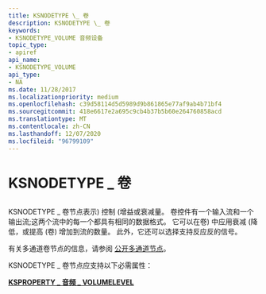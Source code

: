 ```yaml
---
title: KSNODETYPE \_ 卷
description: KSNODETYPE \_ 卷
keywords:
- KSNODETYPE_VOLUME 音频设备
topic_type:
- apiref
api_name:
- KSNODETYPE_VOLUME
api_type:
- NA
ms.date: 11/28/2017
ms.localizationpriority: medium
ms.openlocfilehash: c39d58114d5d5989d9b861865e77af9ab4b71bf4
ms.sourcegitcommit: 418e6617e2a695c9cb4b37b5b60e264760858acd
ms.translationtype: MT
ms.contentlocale: zh-CN
ms.lasthandoff: 12/07/2020
ms.locfileid: "96799109"
---
```

# <a name="ksnodetype_volume"></a>KSNODETYPE \_ 卷


## <span id="ddk_ksnodetype_volume_ks"></span><span id="DDK_KSNODETYPE_VOLUME_KS"></span>


KSNODETYPE \_ 卷节点表示) 控制 (增益或衰减量。 卷控件有一个输入流和一个输出流;这两个流中的每一个都具有相同的数据格式。 它可以在卷) 中应用衰减 (降低，或提高 (卷) 增加到流的数量。 此外，它还可以选择支持反应反的信号。

有关多通道卷节点的信息，请参阅 [公开多通道节点](./exposing-multichannel-nodes.md)。

KSNODETYPE \_ 卷节点应支持以下必需属性：

[**KSPROPERTY \_ 音频 \_ VOLUMELEVEL**](ksproperty-audio-volumelevel.md)

 

